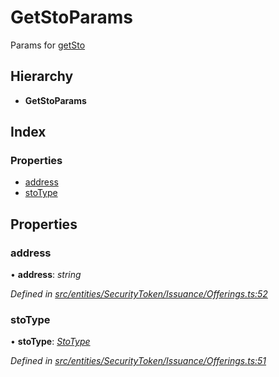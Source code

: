 # GetStoParams

Params for [getSto]()

## Hierarchy

* **GetStoParams**

## Index

### Properties

* [address]()
* [stoType]()

## Properties

### address

• **address**: _string_

_Defined in_ [_src/entities/SecurityToken/Issuance/Offerings.ts:52_](https://github.com/PolymathNetwork/polymath-sdk/blob/550676f/src/entities/SecurityToken/Issuance/Offerings.ts#L52)

### stoType

• **stoType**: [_StoType_]()

_Defined in_ [_src/entities/SecurityToken/Issuance/Offerings.ts:51_](https://github.com/PolymathNetwork/polymath-sdk/blob/550676f/src/entities/SecurityToken/Issuance/Offerings.ts#L51)


